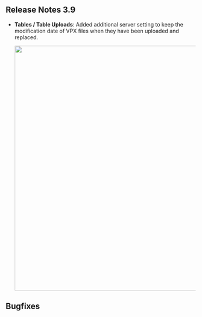 ## Release Notes 3.9

- **Tables / Table Uploads**: Added additional server setting to keep the modification date of VPX files when they have been uploaded and replaced.

  <img src="https://raw.githubusercontent.com/syd711/vpin-studio/main/documentation/preferences/modifiation-date.png" width="650" />


## Bugfixes

  

  
